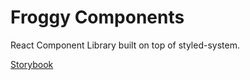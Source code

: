 # Froggy Components

React Component Library built on top of styled-system.

[Storybook](https://froggy-components.danielnaoexiste.dev/)
